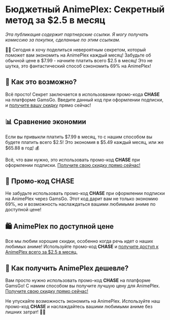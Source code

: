 # Бюджетный AnimePlex: Секретный метод за $2.5 в месяц

*Эта публикация содержит партнерские ссылки. Я могу получать комиссию за покупки, сделанные по этим ссылкам.*

🎊💥 Сегодня я хочу поделиться невероятным секретом, который поможет вам экономить на AnimePlex каждый месяц! Забудьте об обычной цене в $7.99 - начните платить всего $2.5 в месяц! Это не шутка, это фантастический способ сэкономить 69% на AnimePlex! 

## 👀 Как это возможно?

Всё просто! Секрет заключается в использовании промо-кода **CHASE** на платформе GamsGo. Введите данный код при оформлении подписки, и [получите вашу скидку](https://www.gamsgo.com/partner/ykeX7B) прямо сейчас!

## 📊 Сравнение экономии

Если вы привыкли платить $7.99 в месяц, то с нашим способом вы будете платить всего $2.5! Это экономия в $5.49 каждый месяц, или же $65.88 в год! 💰

Всё, что вам нужно, это использовать промо-код **CHASE** при оформлении подписки. [Получите свою скидку прямо сейчас!](https://www.gamsgo.com/partner/ykeX7B)

## 🎁 Промо-код CHASE

Не забудьте использовать промо-код **CHASE** при оформлении подписки на AnimePlex через GamsGo. Этот код дарит вам не только экономию 69%, но и возможность наслаждаться вашими любимыми аниме по доступной цене! 

## 🛍️ AnimePlex по доступной цене

Все мы любим хорошие скидки, особенно когда речь идет о наших любимых аниме! Используйте промо-код **CHASE** и [получите доступ к AnimePlex всего за $2.5 в месяц.](https://www.gamsgo.com/partner/ykeX7B) 

## 🎯 Как получить AnimePlex дешевле?

Вам просто нужно использовать промо-код **CHASE** на платформе GamsGo! С намим способом вы получите лучшую цену для AnimePlex. [Получите свою скидку прямо сейчас!](https://www.gamsgo.com/partner/ykeX7B)

Не упускайте возможность экономить на AnimePlex. Используйте наш промо-код **CHASE** и наслаждайтесь вашими любимыми аниме без лишних затрат! 🎉🎊
